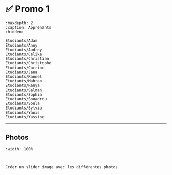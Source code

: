 # ✅ Promo 1

```{toctree}
:maxdepth: 2
:caption: Apprenants
:hidden:

Etudiants/Adam
Etudiants/Anny
Etudiants/Audrey
Etudiants/Celika
Etudiants/Christian
Etudiants/Christophe
Etudiants/Corrine
Etudiants/Jana
Etudiants/Kannel
Etudiants/Mahran
Etudiants/Ranya
Etudiants/Salman
Etudiants/Sophia
Etudiants/Souadrou
Etudiants/Soula
Etudiants/Sylvia
Etudiants/Yanis
Etudiants/Yassine

```


***


## Photos


```{image} Docs/Emy-apprenants-CDP1.jpg
:width: 100%


```

```{note}

Créer un slider image avec les différentes photos


```